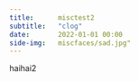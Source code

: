 ```yaml
---
title:      misctest2
subtitle:   "clog"
date:       2022-01-01 00:00
side-img:   miscfaces/sad.jpg" 
---
```


haihai2
